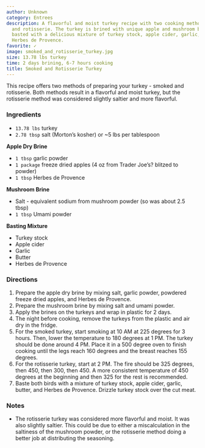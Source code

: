 ```yaml
---
author: Unknown
category: Entrees
description: A flavorful and moist turkey recipe with two cooking methods - smoked
  and rotisserie. The turkey is brined with unique apple and mushroom brines, and
  basted with a delicious mixture of turkey stock, apple cider, garlic, butter, and
  Herbes de Provence.
favorite: ✓
image: smoked_and_rotisserie_turkey.jpg
size: 13.78 lbs turkey
time: 2 days brining, 6-7 hours cooking
title: Smoked and Rotisserie Turkey
---
```

This recipe offers two methods of preparing your turkey - smoked and rotisserie. Both methods result in a flavorful and moist turkey, but the rotisserie method was considered slightly saltier and more flavorful. 

### Ingredients

* `13.78 lbs` turkey
* `2.78 tbsp` salt (Morton’s kosher) or ~5 lbs per tablespoon

**Apple Dry Brine**
* `1 tbsp` garlic powder
* `1 package` freeze dried apples (4 oz from Trader Joe’s? blitzed to powder)
* `1 tbsp` Herbes de Provence

**Mushroom Brine**
* Salt - equivalent sodium from mushroom powder (so was about 2.5 tbsp)
* `1 tbsp` Umami powder

**Basting Mixture**
* Turkey stock
* Apple cider
* Garlic
* Butter
* Herbes de Provence

### Directions

1. Prepare the apple dry brine by mixing salt, garlic powder, powdered freeze dried apples, and Herbes de Provence.
2. Prepare the mushroom brine by mixing salt and umami powder.
3. Apply the brines on the turkeys and wrap in plastic for 2 days.
4. The night before cooking, remove the turkeys from the plastic and air dry in the fridge.
5. For the smoked turkey, start smoking at 10 AM at 225 degrees for 3 hours. Then, lower the temperature to 180 degrees at 1 PM. The turkey should be done around 4 PM. Place it in a 500 degree oven to finish cooking until the legs reach 160 degrees and the breast reaches 155 degrees.
6. For the rotisserie turkey, start at 2 PM. The fire should be 325 degrees, then 450, then 300, then 450. A more consistent temperature of 450 degrees at the beginning and then 325 for the rest is recommended.
7. Baste both birds with a mixture of turkey stock, apple cider, garlic, butter, and Herbes de Provence. Drizzle turkey stock over the cut meat.

### Notes

- The rotisserie turkey was considered more flavorful and moist. It was also slightly saltier. This could be due to either a miscalculation in the saltiness of the mushroom powder, or the rotisserie method doing a better job at distributing the seasoning.